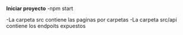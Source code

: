 **Iniciar proyecto**
-npm start

-La carpeta src contiene las paginas por carpetas
-La carpeta src/api contiene los endpoits expuestos
